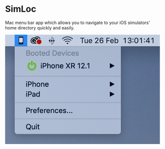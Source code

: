 # SimLoc
Mac menu bar app which allows you to navigate to your iOS simulators' home directory quickly and easily.

![](screenshot.png)
